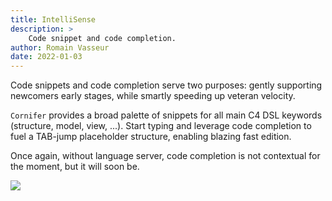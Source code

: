 ```yaml
---
title: IntelliSense
description: >
    Code snippet and code completion.
author: Romain Vasseur
date: 2022-01-03
---
```


Code snippets and code completion serve two purposes: gently supporting newcomers early stages, while smartly speeding up veteran velocity.

`Cornifer` provides a broad palette of snippets for all main C4 DSL keywords (structure, model, view, ...). Start typing and leverage code completion to fuel a TAB-jump placeholder structure, enabling blazing fast edition.

Once again, without language server, code completion is not contextual for the moment, but it will soon be.

![](/assets/completion.gif)